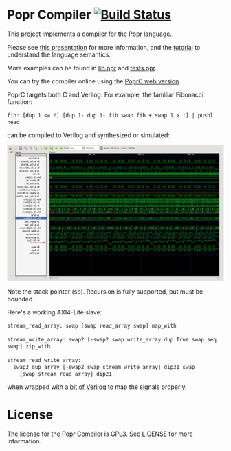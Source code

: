 Popr Compiler [![Build Status](https://travis-ci.org/HackerFoo/poprc.svg?branch=master)](https://travis-ci.org/HackerFoo/poprc)
============

This project implements a compiler for the Popr language.

Please see [this presentation](http://hackerfoo.com/presentations/ttpl_slides.html) for more information, and the [tutorial](http://www.hackerfoo.com/posts/popr-tutorial-0-dot-machines.html) to understand the language semantics.

More examples can be found in [lib.ppr](https://github.com/HackerFoo/poprc/blob/master/lib.ppr) and [tests.ppr](https://github.com/HackerFoo/poprc/blob/master/tests.ppr).

You can try the compiler online using the [PoprC web version](http://hackerfoo.com/eval.html).

PoprC targets both C and Verilog. For example, the familiar Fibonacci function:

    fib: [dup 1 <= !] [dup 1- dup 1- fib swap fib + swap 1 > !] | pushl head

can be compiled to Verilog and synthesized or simulated:

![fib wave](pic/fib_wave.png)

Note the stack pointer (sp). Recursion is fully supported, but must be bounded.

Here's a working AXI4-Lite slave:

    stream_read_array: swap [swap read_array swap] map_with
    
    stream_write_array: swap2 [-swap2 swap write_array dup True swap seq swap] zip_with
    
    stream_read_write_array:
      swap3 dup_array [-swap2 swap stream_write_array] dip31 swap
        [swap stream_read_array] dip21

when wrapped with a [bit of Verilog](https://github.com/HackerFoo/poprc/blob/master/testbenches/tests_axi_lite_slave_top.v) to map the signals properly.

License
=======

The license for the Popr Compiler is GPL3.  See LICENSE for more information.
